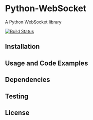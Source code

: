 # Python-WebSocket

A Python WebSocket library

[![Build Status](https://api.travis-ci.com/ingunnsund/Python-WebSocket.svg?token=ZxxpdBJahNzv1GsguPxE&branch=master)](https://travis-ci.com/ingunnsund/Python-WebSocket)


## Installation

## Usage and Code Examples

## Dependencies

## Testing

## License 
